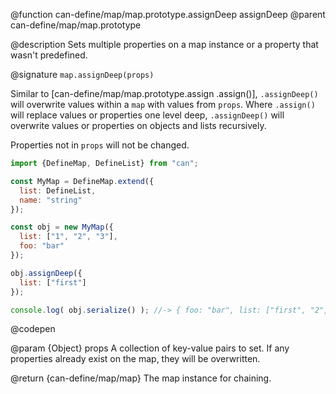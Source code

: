 @function can-define/map/map.prototype.assignDeep assignDeep
@parent can-define/map/map.prototype

@description Sets multiple properties on a map instance or a property that wasn't predefined.

@signature `map.assignDeep(props)`

  Similar to [can-define/map/map.prototype.assign .assign()], `.assignDeep()` will overwrite
  values within a `map` with values from `props`. Where `.assign()` will replace values or
  properties one level deep, `.assignDeep()` will overwrite values or properties on objects
  and lists recursively.

  Properties not in `props` will not be changed.

  ```js
  import {DefineMap, DefineList} from "can";

  const MyMap = DefineMap.extend({
    list: DefineList,
    name: "string"
  });

  const obj = new MyMap({
    list: ["1", "2", "3"],
    foo: "bar"
  });

  obj.assignDeep({
    list: ["first"]
  });

  console.log( obj.serialize() ); //-> { foo: "bar", list: ["first", "2", "3"] }
  ```
  @codepen

  @param {Object} props A collection of key-value pairs to set.
  If any properties already exist on the map, they will be overwritten.

  @return {can-define/map/map} The map instance for chaining.
